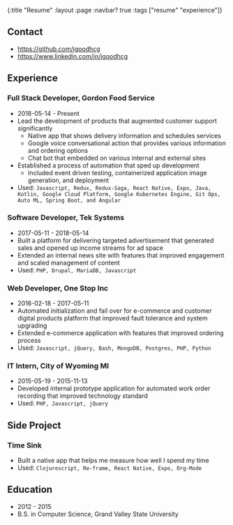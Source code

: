 {:title "Resume" :layout :page :navbar? true :tags ["resume" "experience"]}

## Contact
- https://github.com/jgoodhcg
- https://www.linkedin.com/in/jgoodhcg
## Experience
### Full Stack Developer, Gordon Food Service
- 2018-05-14 - Present
- Lead the development of products that augmented customer support significantly
  - Native app that shows delivery information and schedules services
  - Google voice conversational action that provides various information and ordering options
  - Chat bot that embedded on various internal and external sites
- Established a process of automation that sped up development
  - Included event driven testing, containerized application image generation, and deployment
- Used: `Javascript, Redux, Redux-Saga, React Native, Expo, Java, Kotlin, Google Cloud Platform, Google Kubernetes Engine, Git Ops, Auto ML, Spring Boot, and Angular`
### Software Developer, Tek Systems
- 2017-05-11 - 2018-05-14
- Built a platform for delivering targeted advertisement that generated sales and opened up income streams for ad space
- Extended an internal news site with features that improved engagement and scaled management of content
- Used: `PHP, Drupal, MariaDB, Javascript`
### Web Developer, One Stop Inc
- 2016-02-18 - 2017-05-11
- Automated initialization and fail over for e-commerce and customer digital products platform that improved fault tolerance and system upgrading
- Extended e-commerce application with features that improved ordering process
- Used: `Javascript, jQuery, Bash, MongoDB, Postgres, PHP, Python`
### IT Intern, City of Wyoming MI
- 2015-05-19 - 2015-11-13
- Developed internal prototype application for automated work order recording that improved technology standard
- Used: `PHP, Javascript, jQuery`
## Side Project
### Time Sink
- Built a native app that helps me measure how well I spend my time
- Used: `Clojurescript, Re-frame, React Native, Expo, Org-Mode`
## Education
- 2012 - 2015
- B.S. in Computer Science, Grand Valley State University
